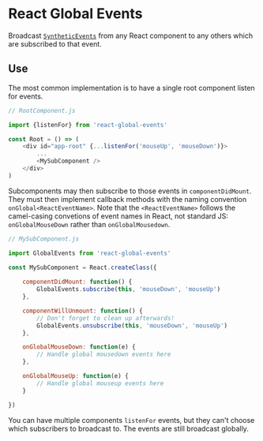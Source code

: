 # React Global Events
Broadcast [`SyntheticEvents`](https://facebook.github.io/react/docs/events.html) from any React component to any others which are subscribed to that event.

## Use
The most common implementation is to have a single root component listen for events.
```js
// RootComponent.js

import {listenFor} from 'react-global-events'

const Root = () => (
    <div id="app-root" {...listenFor('mouseUp', 'mouseDown')}>
        ...
        <MySubComponent />
    </div>
)
```

Subcomponents may then subscribe to those events in `componentDidMount`. They must then implement callback methods with the naming convention `onGlobal<ReactEventName>`. Note that the `<ReactEventName>` follows the camel-casing convetions of event names in React, not standard JS: `onGlobalMouseDown` rather than `onGlobalMousedown`.
```js
// MySubComponent.js

import GlobalEvents from 'react-global-events'

const MySubComponent = React.createClass({
    
    componentDidMount: function() {
        GlobalEvents.subscribe(this, 'mouseDown', 'mouseUp')
    },

    componentWillUnmount: function() {
        // Don't forget to clean up afterwards!
        GlobalEvents.unsubscribe(this, 'mouseDown', 'mouseUp')
    },

    onGlobalMouseDown: function(e) {
        // Handle global mousedown events here
    },

    onGlobalMouseUp: function(e) {
        // Handle global mouseup events here
    }

})
```

You can have multiple components `listenFor` events, but they can't choose which subscribers to broadcast to. The events are still broadcast globally.
